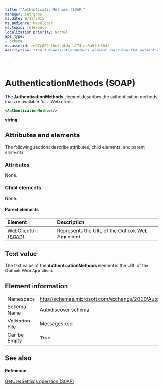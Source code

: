 ```yaml
---
title: "AuthenticationMethods (SOAP)"
manager: sethgros
ms.date: 9/17/2015
ms.audience: Developer
ms.topic: reference
localization_priority: Normal
api_type:
- schema
ms.assetid: ae97c802-f6ef-46da-b774-ca0a5feb664f
description: "The AuthenticationMethods element describes the authentication methods that are available for a Web client."
 
 
---
```


# AuthenticationMethods (SOAP)

The **AuthenticationMethods** element describes the authentication methods that are available for a Web client. 
  
```XML
<AuthenticationMethods/>
```

 **string**
## Attributes and elements

The following sections describe attributes, child elements, and parent elements.
  
### Attributes

None.
  
### Child elements

None.
  
#### Parent elements

|**Element**|**Description**|
|:-----|:-----|
|[WebClientUrl (SOAP)](webclienturl-soap.md) <br/> |Represents the URL of the Outlook Web App client.  <br/> |
   
## Text value

The text value of the **AuthenticationMethods** element is the URL of the Outlook Web App client. 
  
## Element information

|||
|:-----|:-----|
|Namespace  <br/> |http://schemas.microsoft.com/exchange/2010/Autodiscover  <br/> |
|Schema Name  <br/> |Autodiscover schema  <br/> |
|Validation File  <br/> |Messages.xsd  <br/> |
|Can be Empty  <br/> |True  <br/> |
   
## See also

#### Reference

[GetUserSettings operation (SOAP)](getusersettings-operation-soap.md)

